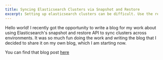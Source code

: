 ```yaml
---
title: Syncing Elasticsearch Clusters via Snapshot and Restore
excerpt: Setting up elasticsearch clusters can be difficult. Use the restore API to maintain data consistency
---
```


Hello world! I recently got the opportunity to write a blog for my work 
about using Elasticsearch's snapshot and restore API to sync clusters across environments.
It was so much fun doing the work and writing the blog that I decided to share it on my own blog, which I am starting now. 

You can find that blog post [here](http://www.yodletechblog.com/2016/06/23/elastic-restore/)
